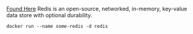[Found Here](https://hub.docker.com/_/redis)
Redis is an open-source, networked, in-memory, key-value data store with optional durability.

```shell
docker run --name some-redis -d redis
```